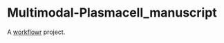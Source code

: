 # Multimodal-Plasmacell_manuscript

A [workflowr][] project.

[workflowr]: https://github.com/jdblischak/workflowr
